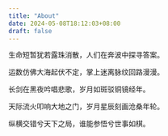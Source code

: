 ```yaml
---
title: "About"
date: 2024-05-08T18:12:03+08:00
draft: false
---
```

生命短暂犹若露珠消散，人们在奔波中探寻答案。

运数仿佛大海起伏不定，掌上迷离脉纹回路漫漫。

长剑在黑夜吟唱悲歌，岁月如斑驳铜镜经年。

天际流火叩响大地之门，岁月星辰刻画沧桑年轮。

纵横交错兮天下之局，谁能参悟兮世事如棋。